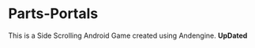 Parts-Portals
=============

This is a Side Scrolling Android Game created using Andengine.
 **UpDated**
